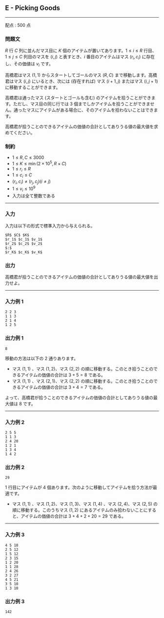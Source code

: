 ## E - Picking Goods
---

配点 : $500$ 点

### 問題文

$R$ 行 $C$ 列に並んだマス目に $K$ 個のアイテムが置いてあります。$1 \leq i \leq R$ 行目、 $1 \leq j \leq C$ 列目のマスを $(i, j)$ と表すとき、$i$ 番目のアイテムはマス $(r_i, c_i)$ に存在し、その価値は $v_i$ です。

高橋君はマス $(1, 1)$ からスタートしてゴールのマス $(R, C)$ まで移動します。高橋君はマス $(i, j)$ にいるとき、次には (存在すれば) マス $(i + 1, j)$ またはマス $(i, j + 1)$ に移動することができます。

高橋君は通ったマス (スタートとゴールも含む) のアイテムを拾うことができます。ただし、マス目の同じ行では $3$ 個までしかアイテムを拾うことができません。通ったマスにアイテムがある場合に、そのアイテムを拾わないことはできます。

高橋君が拾うことのできるアイテムの価値の合計としてありうる値の最大値を求めてください。

### 制約

- $1 \leq R, C \leq 3000$
- $1 \leq K \leq \min(2 \times 10^5, R \times C)$
- $1 \leq r_i \leq R$
- $1 \leq c_i \leq C$
- $(r_i, c_i) \neq (r_j, c_j) (i \neq j)$
- $1 \leq v_i \leq 10^9$
- 入力は全て整数である

---


### 入力

入力は以下の形式で標準入力から与えられる。

```
$R$ $C$ $K$
$r_1$ $c_1$ $v_1$
$r_2$ $c_2$ $v_2$
$:$
$r_K$ $c_K$ $v_K$

```

### 出力

高橋君が拾うことのできるアイテムの価値の合計としてありうる値の最大値を出力せよ。

---


### 入力例 1

```
2 2 3
1 1 3
2 1 4
1 2 5

```

### 出力例 1

```
8

```

移動の方法は以下の $2$ 通りあります。

- マス $(1, 1)$ 、マス $(1, 2)$、マス $(2, 2)$ の順に移動する。このとき拾うことのできるアイテムの価値の合計は $3 + 5 = 8$ である。
- マス $(1, 1)$ 、マス $(2, 1)$、マス $(2, 2)$ の順に移動する。このとき拾うことのできるアイテムの価値の合計は $3 + 4 = 7$ である。

よって、高橋君が拾うことのできるアイテムの価値の合計としてありうる値の最大値は $8$ です。

---


### 入力例 2

```
2 5 5
1 1 3
2 4 20
1 2 1
1 3 4
1 4 2

```

### 出力例 2

```
29

```

$1$ 行目にアイテムが $4$ 個あります。次のように移動してアイテムを拾う方法が最適です。

- マス $(1, 1)$ 、マス $(1, 2)$、マス $(1, 3)$、マス $(1, 4)$ 、マス $(2, 4)$、マス $(2, 5)$ の順に移動する。このうちマス $(1, 2)$ にあるアイテムのみ拾わないことにすると、アイテムの価値の合計は $3 + 4 + 2 + 20 = 29$ である。

---


### 入力例 3

```
4 5 10
2 5 12
1 5 12
2 3 15
1 2 20
1 1 28
2 4 26
3 2 27
4 5 21
3 5 10
1 3 10

```

### 出力例 3

```
142

```
